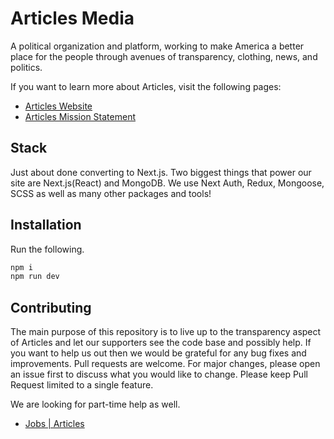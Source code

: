 # Articles Media

A political organization and platform, working to make America a better place for the people through avenues of transparency, clothing, news, and politics.

If you want to learn more about Articles, visit the following pages:

- [Articles Website](https://articles.media/)
- [Articles Mission Statement](https://articles.media/mission)

## Stack

Just about done converting to Next.js. Two biggest things that power our site are Next.js(React) and MongoDB. We use Next Auth, Redux, Mongoose, SCSS as well as many other packages and tools!

## Installation

Run the following.

```bash
npm i
npm run dev
```

## Contributing
The main purpose of this repository is to live up to the transparency aspect of Articles and let our supporters see the code base and possibly help. If you want to help us out then we would be grateful for any bug fixes and improvements. Pull requests are welcome. For major changes, please open an issue first to discuss what you would like to change. Please keep Pull Request limited to a single feature.

We are looking for part-time help as well.

- [Jobs | Articles](https://articles.media/community/jobs)